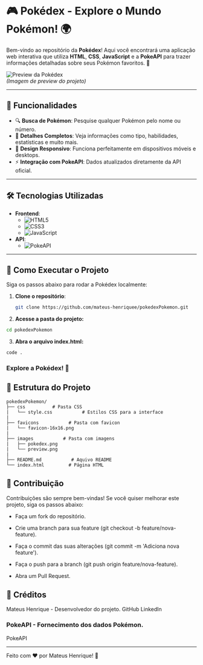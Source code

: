 # 🎮 Pokédex - Explore o Mundo Pokémon! 🌍

Bem-vindo ao repositório da **Pokédex**! Aqui você encontrará uma aplicação web interativa que utiliza **HTML**, **CSS**, **JavaScript** e a **PokeAPI** para trazer informações detalhadas sobre seus Pokémon favoritos. 🚀

![Preview da Pokédex](https://github.com/mateus-henriquee/pokedexPokemon/blob/main/preview.png)  
*(Imagem de preview do projeto)*

---

## 🌟 Funcionalidades

- 🔍 **Busca de Pokémon**: Pesquise qualquer Pokémon pelo nome ou número.
- 📄 **Detalhes Completos**: Veja informações como tipo, habilidades, estatísticas e muito mais.
- 🎨 **Design Responsivo**: Funciona perfeitamente em dispositivos móveis e desktops.
- ⚡ **Integração com PokeAPI**: Dados atualizados diretamente da API oficial.

---

## 🛠️ Tecnologias Utilizadas

- **Frontend**:
  - ![HTML5](https://img.shields.io/badge/-HTML5-E34F26?logo=html5&logoColor=white)
  - ![CSS3](https://img.shields.io/badge/-CSS3-1572B6?logo=css3&logoColor=white)
  - ![JavaScript](https://img.shields.io/badge/-JavaScript-F7DF1E?logo=javascript&logoColor=black)
- **API**:
  - ![PokeAPI](https://img.shields.io/badge/-PokeAPI-EF5350?logo=pokeapi&logoColor=white)

---

## 🚀 Como Executar o Projeto

Siga os passos abaixo para rodar a Pokédex localmente:

1. **Clone o repositório**:
   ```bash
   git clone https://github.com/mateus-henriquee/pokedexPokemon.git

2. **Acesse a pasta do projeto:**
```bash
cd pokedexPokemon
```

3. **Abra o arquivo index.html:**
```bash
code .
```

### Explore a Pokédex! 🎉

## 📂 Estrutura do Projeto
```
pokedexPokemon/
├── css          # Pasta CSS
|   └── style.css           # Estilos CSS para a interface
|
├── favicons           # Pasta com favicon
|   └── favicon-16x16.png
|
├── images           # Pasta com imagens
|   ├── pokedex.png
|   └── preview.png
|
├── README.md           # Aquivo README
└── index.html         # Página HTML
```


## 📌 Contribuição
Contribuições são sempre bem-vindas! Se você quiser melhorar este projeto, siga os passos abaixo:

- Faça um fork do repositório.

- Crie uma branch para sua feature (git checkout -b feature/nova-feature).

- Faça o commit das suas alterações (git commit -m 'Adiciona nova feature').

- Faça o push para a branch (git push origin feature/nova-feature).

- Abra um Pull Request.

## 🙌 Créditos
Mateus Henrique - Desenvolvedor do projeto.
GitHub
LinkedIn

### PokeAPI - Fornecimento dos dados Pokémon.
PokeAPI

---
Feito com ❤️ por Mateus Henrique! 🚀
